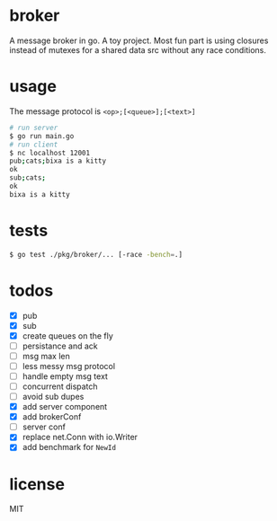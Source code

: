 # broker
A message broker in go. A toy project. Most fun part is using closures instead of mutexes for a shared data src without any race conditions.

# usage
The message protocol is `<op>;[<queue>];[<text>]`
```bash
# run server
$ go run main.go
# run client
$ nc localhost 12001
pub;cats;bixa is a kitty
ok
sub;cats;
ok
bixa is a kitty
```

# tests
```bash
$ go test ./pkg/broker/... [-race -bench=.]
```

# todos
- [x] pub
- [x] sub
- [x] create queues on the fly
- [ ] persistance and ack
- [ ] msg max len
- [ ] less messy msg protocol
- [ ] handle empty msg text
- [ ] concurrent dispatch
- [ ] avoid sub dupes
- [x] add server component
- [x] add brokerConf
- [ ] server conf
- [x] replace net.Conn with io.Writer
- [x] add benchmark for `NewId`

# license
MIT
